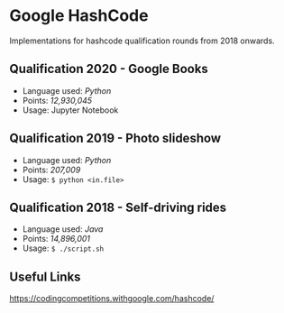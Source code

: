# Google HashCode
Implementations for hashcode qualification rounds from 2018 onwards.

## Qualification 2020 - Google Books
- Language used: *Python*
- Points: *12,930,045*
- Usage: Jupyter Notebook

## Qualification 2019 - Photo slideshow
- Language used: *Python*
- Points: *207,009*
- Usage: ```$ python <in.file>```

## Qualification 2018 - Self-driving rides
- Language used: *Java*
- Points: *14,896,001*
- Usage: ```$ ./script.sh```

## Useful Links

https://codingcompetitions.withgoogle.com/hashcode/
